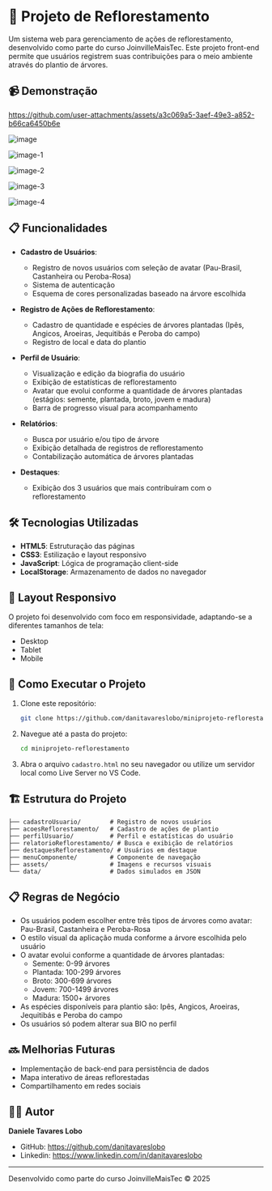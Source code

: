 # 🌳 Projeto de Reflorestamento

Um sistema web para gerenciamento de ações de reflorestamento, desenvolvido como parte do curso JoinvilleMaisTec. Este projeto front-end permite que usuários registrem suas contribuições para o meio ambiente através do plantio de árvores.

## 📹 Demonstração

https://github.com/user-attachments/assets/a3c069a5-3aef-49e3-a852-b66ca6450b6e

![image](https://github.com/user-attachments/assets/a262fab6-7ed6-410d-bbfd-09bdfc17adc5)


![image-1](https://github.com/user-attachments/assets/2e512ba2-f526-400d-808f-6fbccbf05cc7)

![image-2](https://github.com/user-attachments/assets/939c03ff-206d-4570-8a82-4706ddd33a6d)


![image-3](https://github.com/user-attachments/assets/b2aa1243-fee7-4dd8-82e7-fb9b90f124c4)

![image-4](https://github.com/user-attachments/assets/7a3bd69b-4fe1-4644-a0ce-a0600eca6f77)



## 📋 Funcionalidades

- **Cadastro de Usuários**:
  - Registro de novos usuários com seleção de avatar (Pau-Brasil, Castanheira ou Peroba-Rosa)
  - Sistema de autenticação
  - Esquema de cores personalizadas baseado na árvore escolhida

- **Registro de Ações de Reflorestamento**:
  - Cadastro de quantidade e espécies de árvores plantadas (Ipês, Angicos, Aroeiras, Jequitibás e Peroba do campo)
  - Registro de local e data do plantio

- **Perfil de Usuário**:
  - Visualização e edição da biografia do usuário
  - Exibição de estatísticas de reflorestamento
  - Avatar que evolui conforme a quantidade de árvores plantadas (estágios: semente, plantada, broto, jovem e madura)
  - Barra de progresso visual para acompanhamento

- **Relatórios**:
  - Busca por usuário e/ou tipo de árvore
  - Exibição detalhada de registros de reflorestamento
  - Contabilização automática de árvores plantadas

- **Destaques**:
  - Exibição dos 3 usuários que mais contribuíram com o reflorestamento

## 🛠️ Tecnologias Utilizadas

- **HTML5**: Estruturação das páginas
- **CSS3**: Estilização e layout responsivo
- **JavaScript**: Lógica de programação client-side
- **LocalStorage**: Armazenamento de dados no navegador

## 📱 Layout Responsivo

O projeto foi desenvolvido com foco em responsividade, adaptando-se a diferentes tamanhos de tela:

- Desktop
- Tablet
- Mobile

## 🚀 Como Executar o Projeto

1. Clone este repositório:
   ```bash
   git clone https://github.com/danitavareslobo/miniprojeto-reflorestamento.git
   ```

2. Navegue até a pasta do projeto:
   ```bash
   cd miniprojeto-reflorestamento
   ```

3. Abra o arquivo `cadastro.html` no seu navegador ou utilize um servidor local como Live Server no VS Code.

## 🏗️ Estrutura do Projeto

```
├── cadastroUsuario/        # Registro de novos usuários
├── acoesReflorestamento/   # Cadastro de ações de plantio
├── perfilUsuario/          # Perfil e estatísticas do usuário
├── relatorioReflorestamento/ # Busca e exibição de relatórios
├── destaquesReflorestamento/ # Usuários em destaque
├── menuComponente/         # Componente de navegação
├── assets/                 # Imagens e recursos visuais
└── data/                   # Dados simulados em JSON
```

## 📋 Regras de Negócio

- Os usuários podem escolher entre três tipos de árvores como avatar: Pau-Brasil, Castanheira e Peroba-Rosa
- O estilo visual da aplicação muda conforme a árvore escolhida pelo usuário
- O avatar evolui conforme a quantidade de árvores plantadas:
  - Semente: 0-99 árvores
  - Plantada: 100-299 árvores
  - Broto: 300-699 árvores
  - Jovem: 700-1499 árvores
  - Madura: 1500+ árvores
- As espécies disponíveis para plantio são: Ipês, Angicos, Aroeiras, Jequitibás e Peroba do campo
- Os usuários só podem alterar sua BIO no perfil

## 🔜 Melhorias Futuras

- Implementação de back-end para persistência de dados
- Mapa interativo de áreas reflorestadas
- Compartilhamento em redes sociais

## 👩‍💻 Autor

**Daniele Tavares Lobo**
- GitHub: https://github.com/danitavareslobo 
- Linkedin: https://www.linkedin.com/in/danitavareslobo


---

Desenvolvido como parte do curso JoinvilleMaisTec © 2025
